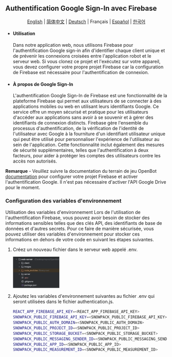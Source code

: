 ## Authentification Google Sign-In avec Firebase

<p align="center">
  <a href="README.md">English</a> |
  <a href="README.zh-CN.md">简体中文</a> |
  <a href="README.de-DE.md">Deutsch</a> |
  <span>Français</span> |
  <a href="README.es-ES.md">Español</a> |
  <a href="README.ko-KR.md">한국어</a>
</p>

- #### Utilisation
  Dans notre application web, nous utilisons Firebase pour l'authentification Google sign-in afin d'identifier chaque client unique et de prévenir les connexions croisées entre l'application robot et le serveur web. Si vous clonez ce projet et l'exécutez sur votre appareil, vous devez configurer votre propre projet Firebase car la configuration de Firebase est nécessaire pour l'authentification de connexion.
- #### À propos de Google Sign-In
  L'authentification Google Sign-In de Firebase est une fonctionnalité de la plateforme Firebase qui permet aux utilisateurs de se connecter à des applications mobiles ou web en utilisant leurs identifiants Google. Ce service offre un moyen sécurisé et pratique pour les utilisateurs d'accéder aux applications sans avoir à se souvenir et à gérer des identifiants de connexion distincts. Firebase gère l'ensemble du processus d'authentification, de la vérification de l'identité de l'utilisateur avec Google à la fourniture d'un identifiant utilisateur unique qui peut être utilisé pour personnaliser l'expérience de l'utilisateur au sein de l'application. Cette fonctionnalité inclut également des mesures de sécurité supplémentaires, telles que l'authentification à deux facteurs, pour aider à protéger les comptes des utilisateurs contre les accès non autorisés.

**Remarque** - Veuillez suivre la documentation du terrain de jeu OpenBot [documentation](../../../../open-code/src/services/README.fr-FR.md) pour configurer votre projet Firebase et activer l'authentification Google. Il n'est pas nécessaire d'activer l'API Google Drive pour le moment.

### Configuration des variables d'environnement

Utilisation des variables d'environnement Lors de l'utilisation de l'authentification Firebase, vous pouvez avoir besoin de stocker des informations sensibles telles que des clés API, des identifiants de base de données et d'autres secrets. Pour ce faire de manière sécurisée, vous pouvez utiliser des variables d'environnement pour stocker ces informations en dehors de votre code en suivant les étapes suivantes.

1. Créez un nouveau fichier dans le serveur web appelé .env.

   <img src="../../images/firebase_web_server_env_variable.png" width="30%"/>

2. Ajoutez les variables d'environnement suivantes au fichier .env qui seront utilisées dans le fichier authentication.js.
      ```bash
      REACT_APP_FIREBASE_API_KEY=<REACT_APP_FIREBASE_API_KEY>
      SNOWPACK_PUBLIC_FIREBASE_API_KEY=<SNOWPACK_PUBLIC_FIREBASE_API_KEY>
      SNOWPACK_PUBLIC_AUTH_DOMAIN=<SNOWPACK_PUBLIC_AUTH_DOMAIN>
      SNOWPACK_PUBLIC_PROJECT_ID=<SNOWPACK_PUBLIC_PROJECT_ID>
      SNOWPACK_PUBLIC_STORAGE_BUCKET=<SNOWPACK_PUBLIC_STORAGE_BUCKET>
      SNOWPACK_PUBLIC_MESSAGING_SENDER_ID=<SNOWPACK_PUBLIC_MESSAGING_SENDER_ID>
      SNOWPACK_PUBLIC_APP_ID=<SNOWPACK_PUBLIC_APP_ID>
      SNOWPACK_PUBLIC_MEASUREMENT_ID=<SNOWPACK_PUBLIC_MEASUREMENT_ID>
   ```
